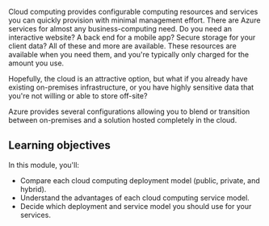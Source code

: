 Cloud computing provides configurable computing resources and services you can quickly provision with minimal management effort. There are Azure services for almost any business-computing need. Do you need an interactive website? A back end for a mobile app? Secure storage for your client data? All of these and more are available. These resources are available when you need them, and you're typically only charged for the amount you use.

Hopefully, the cloud is an attractive option, but what if you already have existing on-premises infrastructure, or you have highly sensitive data that you're not willing or able to store off-site?

Azure provides several configurations allowing you to blend or transition between on-premises and a solution hosted completely in the cloud.

## Learning objectives

In this module, you'll:

- Compare each cloud computing deployment model (public, private, and hybrid).
- Understand the advantages of each cloud computing service model.
- Decide which deployment and service model you should use for your services.
